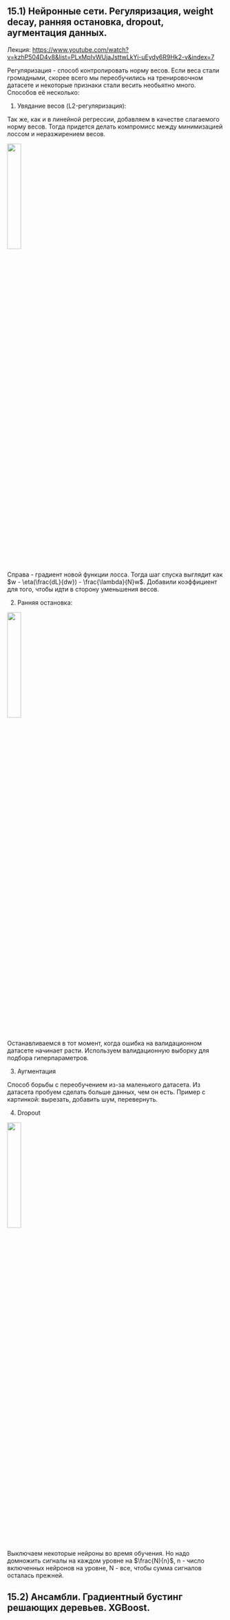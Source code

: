 ## 15.1) Нейронные сети. Регуляризация, weight decay, ранняя остановка, dropout, аугментация данных.

Лекция: https://www.youtube.com/watch?v=kzhP504D4v8&list=PLxMpIvWUjaJsttwLkYi-uEydy6R9Hk2-v&index=7

Регуляризация - способ контролировать норму весов. Если веса стали громадными, скорее всего мы переобучились на тренировочном датасете и некоторые признаки стали весить необьятно много. Способов её несколько:

1. Увядание весов (L2-регуляризация):

Так же, как и в линейной регрессии, добавляем в качестве слагаемого норму весов. Тогда придется делать компромисс между минимизацией лоссом и неразжирением весов.

<img src="image-1.png" alt="" width="25%" height="25%">

Справа - градиент новой функции лосса. Тогда шаг спуска выглядит как $w - \eta(\frac{dL}{dw}) - \frac{\lambda}{N}w$. Добавили коэффициент для того, чтобы идти в сторону уменьшения весов. 


2. Ранняя остановка:

<img src="image-2.png" alt="" width="25%" height="25%">

Останавливаемся в тот момент, когда ошибка на валидационном датасете начинает расти.
Используем валидационную выборку для подбора гиперпараметров.

3. Аугментация

Способ борьбы с переобучением из-за маленького датасета. Из датасета пробуем сделать больше данных, чем он есть. Пример с картинкой: вырезать, добавить шум, перевернуть.

4. Dropout

<img src="image-3.png" alt="" width="25%" height="25%">

Выключаем некоторые нейроны во время обучения. Но надо домножить сигналы на каждом уровне на $\frac{N}{n}$, n - число включенных нейронов на уровне, N - все, чтобы сумма сигналов осталась прежней. 

## 15.2) Ансамбли. Градиентный бустинг решающих деревьев. XGBoost.

